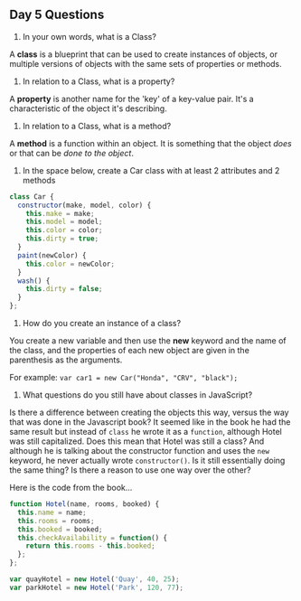 ## Day 5 Questions

1. In your own words, what is a Class?

A **class** is a blueprint that can be used to create instances of objects, or multiple versions of objects with the same sets of properties or methods.

1. In relation to a Class, what is a property?

A **property** is another name for the 'key' of a key-value pair. It's a characteristic of the object it's describing.

1. In relation to a Class, what is a method?

A **method** is a function within an object. It is something that the object *does* or that can be *done to the object*.

1. In the space below, create a Car class with at least 2 attributes and 2 methods

```javascript
class Car {
  constructor(make, model, color) {
    this.make = make;
    this.model = model;
    this.color = color;
    this.dirty = true;
  }
  paint(newColor) {
    this.color = newColor;
  }
  wash() {
    this.dirty = false;
  }
};
```

1. How do you create an instance of a class?

You create a new variable and then use the **new** keyword and the name of the class, and the properties of each new object are given in the parenthesis as the arguments.

For example:
`var car1 = new Car("Honda", "CRV", "black");`

1. What questions do you still have about classes in JavaScript?

  Is there a difference between creating the objects this way, versus the way that was done in the Javascript book? It seemed like in the book he had the same result but instead of `class` he wrote it as a `function`, although Hotel was still capitalized. Does this mean that Hotel was still a class? And although he is talking about the constructor function and uses the `new` keyword, he never actually wrote `constructor()`. Is it still essentially doing the same thing? Is there a reason to use one way over the other?

  Here is the code from the book...
  ```Javascript
  function Hotel(name, rooms, booked) {
    this.name = name;
    this.rooms = rooms;
    this.booked = booked;
    this.checkAvailability = function() {
      return this.rooms - this.booked;
    };
  };

  var quayHotel = new Hotel('Quay', 40, 25);
  var parkHotel = new Hotel('Park', 120, 77);
```
